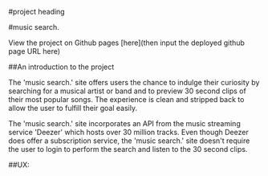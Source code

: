 #project heading

#music search. 

View the project on Github pages [here](then input the deployed github page URL here)

##An introduction to the project

The 'music search.' site offers users the chance to indulge their curiosity by searching for a musical artist or band and to preview 30 second clips of their most popular songs. The experience is clean and stripped back to allow the user to fulfill their goal easily.

The 'music search.' site incorporates an API from the music streaming service 'Deezer' which hosts over 30 million tracks. Even though Deezer does offer a subscription service, the 'music search.' site doesn't require the user to login to perform the search and listen to the 30 second clips.

##UX:

